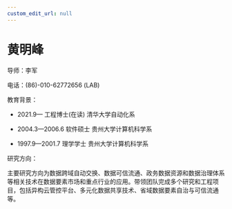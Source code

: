 ```yaml
---
custom_edit_url: null
---
```


# 黄明峰

导师：李军

电话：(86)-010-62772656 (LAB)

教育背景：

* 2021.9—    工程博士(在读)  清华大学自动化系

* 2004.3—2006.6 软件硕士  贵州大学计算机科学系

* 1997.9—2001.7 理学学士  贵州大学计算机科学系

研究方向：

主要研究方向为数据跨域自动交换、数据可信流通、政务数据资源和数据治理体系等相关技术在数据要素市场和重点行业的应用。带领团队完成多个研究和工程项目，包括异构云管控平台、多元化数据共享技术、省域数据要素自治与可信流通等。
